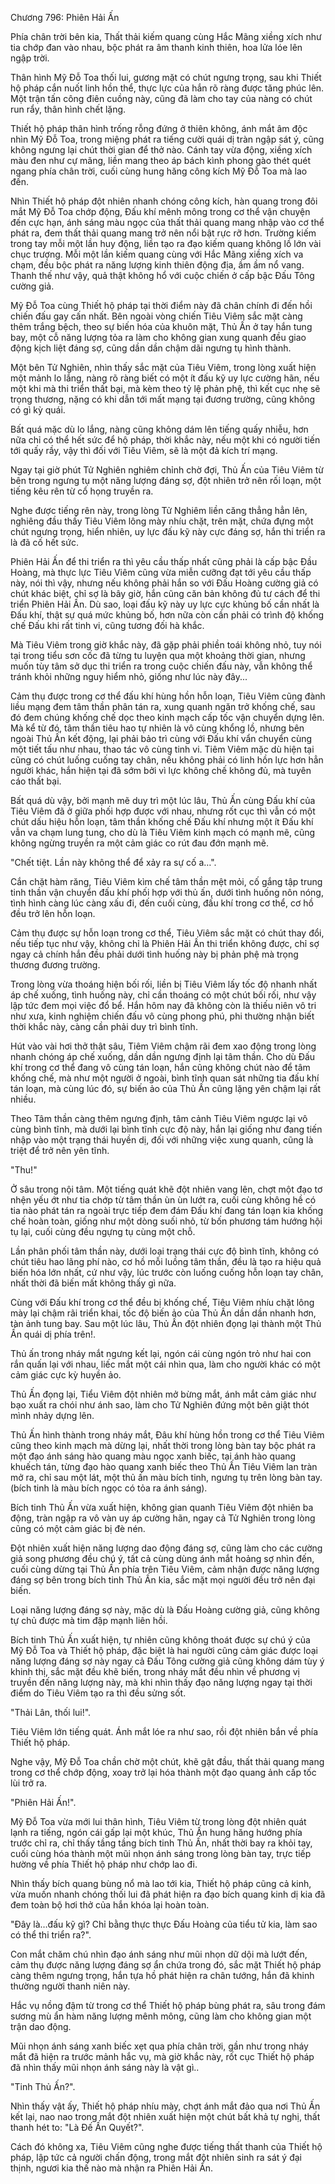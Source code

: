 




Chương 796: Phiên Hải Ấn


Phía chân trời bên kia, Thất thải kiếm quang cùng Hắc Mãng xiềng xích như tia chớp đan vào nhau, bộc phát ra âm thanh kinh thiên, hoa lửa lóe lên ngập trời.

Thân hình Mỹ Đỗ Toa thối lui, gương mặt có chút ngưng trọng, sau khi Thiết hộ pháp cắn nuốt linh hồn thể, thực lực của hắn rõ ràng được tăng phúc lên. Một trận tấn công điên cuồng này, cũng đã làm cho tay của nàng có chút run rẩy, thân hình chết lặng.

Thiết hộ pháp thân hình trống rỗng đứng ở thiên không, ánh mắt âm độc nhìn Mỹ Đỗ Toa, trong miệng phát ra tiếng cười quái dị tràn ngập sát ý, cũng không ngưng lại chút thời gian để thở nào. Cánh tay vừa động, xiềng xích màu đen như cự mãng, liền mang theo áp bách kình phong gào thét quét ngang phía chân trời, cuối cùng hung hăng công kích Mỹ Đỗ Toa mà lao đến.

Nhìn Thiết hộ pháp đột nhiên nhanh chóng công kích, hàn quang trong đôi mắt Mỹ Đỗ Toa chớp động, Đấu khí mênh mông trong cơ thể vận chuyện đến cực hạn, ánh sáng màu ngọc của thất thải quang mang nhập vào cơ thể phát ra, đem thất thải quang mang trở nên nổi bật rực rỡ hơn. Trường kiếm trong tay mỗi một lần huy động, liền tạo ra đạo kiếm quang không lồ lớn vài chục trượng. Mỗi một lần kiếm quang cùng với Hắc Mãng xiềng xích va chạm, đều bộc phát ra năng lượng kinh thiên động địa, ầm ầm nổ vang. Thanh thế như vậy, quả thật không hổ với cuộc chiến ở cấp bậc Đấu Tông cường giả.

Mỹ Đỗ Toa cùng Thiết hộ pháp tại thời điểm này đã chân chính đi đến hồi chiến đấu gay cấn nhất. Bên ngoài vòng chiến Tiêu Viêm sắc mặt càng thêm trắng bệch, theo sự biến hóa của khuôn mặt, Thủ Ấn ở tay hắn tung bay, một cỗ năng lượng tỏa ra làm cho không gian xung quanh đều giao động kịch liệt đáng sợ, cũng dần dần chậm dãi ngưng tụ hình thành.

Một bên Tử Nghiên, nhìn thấy sắc mặt của Tiêu Viêm, trong lòng xuất hiện một mảnh lo lắng, nàng rõ ràng biết có một ít đấu kỹ uy lực cường hãn, nếu một khi mà thi triển thất bại, mà kèm theo tỷ lệ phản phệ, thì kết cục nhẹ sẽ trọng thương, nặng có khi dẫn tới mất mạng tại đương trường, cũng không có gì kỳ quái.

Bất quá mặc dù lo lắng, nàng cũng không dám lên tiếng quấy nhiễu, hơn nữa chỉ có thể hết sức để hộ pháp, thời khắc này, nếu một khi có người tiến tới quấy rầy, vậy thì đối với Tiêu Viêm, sẽ là một đả kích trí mạng.

Ngay tại giờ phút Tử Nghiên nghiêm chỉnh chờ đợi, Thủ Ấn của Tiêu Viêm từ bên trong ngưng tụ một năng lượng đáng sợ, đột nhiên trở nên rối loạn, một tiếng kêu rên từ cổ họng truyền ra.

Nghe được tiếng rên này, trong lòng Tử Nghiêm liền căng thẳng hẳn lên, nghiêng đầu thấy Tiêu Viêm lông mày nhíu chặt, trên mặt, chứa đựng một chút ngưng trọng, hiển nhiên, uy lực đấu kỹ này cực đáng sợ, hắn thi triển ra là đã cố hết sức.

Phiên Hải Ấn để thi triển ra thì yêu cầu thấp nhất cũng phải là cấp bậc Đầu Hoàng, mà thực lực Tiêu Viêm cũng vừa miễn cưỡng đạt tới yêu cầu thấp này, nói thì vậy, nhưng nếu không phải hắn so với Đấu Hoàng cường giả có chút khác biệt, chỉ sợ là bây giờ, hắn cũng căn bản không đủ tư cách để thi triển Phiên Hải Ấn. Dù sao, loại đấu kỹ này uy lực cực khủng bố cần nhất là Đấu khí, thật sự quá mức khủng bố, hơn nữa còn cần phải có trình độ khống chế Đấu khi rất tinh vi, cũng tương đối hà khắc.

Mà Tiêu Viêm trong giờ khắc này, đã gặp phải phiền toái không nhỏ, tuy nói tại trong tiểu sơn cốc đã từng tu luyện qua một khoảng thời gian, nhưng muốn tùy tâm sở dục thi triển ra trong cuộc chiến đấu này, vẫn không thể tránh khỏi những nguy hiểm nhỏ, giống như lúc này đây...

Cảm thụ được trong cơ thể đấu khí hùng hồn hỗn loạn, Tiêu Viêm cũng đành liều mạng đem tâm thần phân tán ra, xung quanh ngăn trở khống chế, sau đó đem chúng khống chế dọc theo kinh mạch cấp tốc vận chuyển dựng lên. Mà kể từ đó, tâm thần tiêu hao tự nhiên là vô cùng khổng lồ, nhưng bên ngoài Thủ Ấn kết động, lại phải bảo trì cùng với Đấu khí vẩn chuyển cùng một tiết tấu như nhau, thao tác vô cùng tinh vi. Tiêm Viêm mặc dù hiện tại cũng có chút luống cuống tay chân, nếu không phải có linh hồn lực hơn hẳn người khác, hắn hiện tại đã sớm bởi vì lực không chế không đủ, mà tuyên cáo thất bại.

Bất quá dù vậy, bởi mạnh mẽ duy trì một lúc lâu, Thủ Ấn cùng Đấu khí của Tiêu Viêm đã ở giữa phối hợp được với nhau, nhưng rốt cục thì vẫn có một chút dấu hiệu hỗn loạn, tâm thần khống chế Đấu khí nhưng một ít Đấu khí vẫn va chạm lung tung, cho dù là Tiêu Viêm kinh mạch có mạnh mẽ, cũng không ngừng truyền ra một cảm giác co rút đau đớn mạnh mẽ.

"Chết tiệt. Lần này không thể để xảy ra sự cố a…".

Cắn chặt hàm răng, Tiêu Viêm kìm chế tâm thần mệt mỏi, cố gắng tập trung tinh thần vận chuyển đấu khí phối hợp với thủ ấn, dưới tình huống nôn nóng, tình hình càng lúc càng xấu đi, đến cuối cùng, đấu khí trong cơ thể, cơ hồ đều trở lên hỗn loạn.

Cảm thụ được sự hỗn loạn trong cơ thể, Tiêu Viêm sắc mặt có chút thay đổi, nếu tiếp tục như vậy, không chỉ là Phiên Hải Ấn thi triển không được, chỉ sợ ngay cả chính hắn đều phải dưới tình huống này bị phản phệ mà trọng thương đương trường.

Trong lòng vừa thoáng hiện bối rối, liền bị Tiêu Viêm lấy tốc độ nhanh nhất áp chế xuống, tình huống này, chỉ cần thoáng có một chút bối rối, như vậy lập tức đem mọi việc đổ bể. Hắn hôm nay đã không còn là thiếu niên vô tri như xưa, kinh nghiệm chiến đấu vô cùng phong phú, phi thường nhận biết thời khắc này, càng cần phải duy trì bình tĩnh.

Hút vào vài hơi thở thật sâu, Tiêm Viêm chậm rãi đem xao động trong lòng nhanh chóng áp chế xuống, dần dần ngưng định lại tâm thần. Cho dù Đấu khí trong cơ thể đang vô cùng tán loạn, hắn cũng không chút nào để tâm khống chế, mà như một người ở ngoài, bình tĩnh quan sát những tia đấu khí tán loạn, mà cùng lúc đó, sự biến ảo của Thủ Ấn cũng lặng yên chậm lại rất nhiều.

Theo Tâm thần càng thêm ngưng định, tâm cảnh Tiêu Viêm ngược lại vô cùng bình tĩnh, mà dưới lại bình tĩnh cực độ này, hắn lại giống như đang tiến nhập vào một trạng thái huyền dị, đối với những việc xung quanh, cũng là triệt để trở nên yên tĩnh.

"Thu!"

Ở sâu trong nội tâm. Một tiếng quát khẽ đột nhiên vang lên, chợt một đạo tơ nhện yếu ớt như tia chớp từ tâm thần ùn ùn lướt ra, cuối cùng không hề có tia nào phát tán ra ngoài trực tiếp đem đám Đấu khí đang tán loạn kia khống chế hoàn toàn, giống như một dòng suối nhỏ, từ bốn phương tám hướng hội tụ lại, cuối cùng đều ngựng tụ cùng một chỗ.

Lần phân phối tâm thần này, dưới loại trạng thái cực độ bình tĩnh, không có chút tiêu hao lãng phí nào, cơ hồ mỗi luồng tâm thần, đều là tạo ra hiệu quả biến hóa lớn nhất, cứ như vậy, lúc trước còn luống cuống hỗn loạn tay chân, nhất thời đã biến mất không thấy gì nữa.

Cùng với Đấu khí trong cơ thể đều bị khống chế, Tiêu Viêm nhíu chặt lông mày lại chậm rãi triển khai, tốc độ biến ảo của Thủ Ấn dần dần nhanh hơn, tàn ảnh tung bay. Sau một lúc lâu, Thủ Ấn đột nhiên đọng lại thành một Thủ Ấn quái dị phía trên!.

Thủ ấn trong nháy mắt ngưng kết lại, ngón cái cùng ngón trỏ như hai con rắn quấn lại với nhau, liếc mắt một cái nhìn qua, làm cho người khác có một cảm giác cực kỳ huyền ảo.

Thủ Ấn đọng lại, Tiểu Viêm đột nhiên mở bừng mắt, ánh mắt cảm giác như bạo xuất ra chói như ánh sao, làm cho Tử Nghiên đứng một bên giật thót mình nhảy dựng lên.

Thủ Ấn hình thành trong nháy mắt, Đâu khí hùng hồn trong cơ thể Tiêu Viêm cũng theo kinh mạch mà dừng lại, nhất thời trong lòng bàn tay bộc phát ra một đạo ánh sáng hào quang màu ngọc xanh biếc, tại ánh hào quang khuếch tán, từng đạo hào quang xanh biếc theo Thủ Ấn Tiêu Viêm lan tràn mở ra, chỉ sau một lát, một thủ ấn màu bích tinh, ngưng tụ trên lòng bàn tay. (bích tinh là màu bích ngọc có tỏa ra ánh sáng).

Bích tinh Thủ Ấn vừa xuất hiện, không gian quanh Tiêu Viêm đột nhiên ba động, tràn ngập ra vô vàn uy áp cường hãn, ngay cả Tử Nghiên trong lòng cũng có một cảm giác bị đè nén.

Đột nhiên xuất hiện năng lượng dao động đáng sợ, cũng làm cho các cường giả song phương đều chú ý, tất cả cùng dùng ánh mắt hoảng sợ nhìn đến, cuối cùng dừng tại Thủ Ấn phía trên Tiêu Viêm, cảm nhận được năng lượng đáng sợ bên trong bích tinh Thủ Ấn kia, sắc mặt mọi người đều trở nên đại biến.

Loại năng lượng đáng sợ này, mặc dù là Đấu Hoàng cường giả, cũng không tự chủ được mà tim đập mạnh liên hồi.

Bích tinh Thủ Ấn xuất hiện, tự nhiên cũng không thoát được sự chú ý của Mỹ Đỗ Toa và Thiết hộ pháp, đặc biệt là hai người cũng cảm giác được loại năng lượng đáng sợ này ngay cả Đấu Tông cường giả cũng không dám tùy ý khinh thị, sắc mặt đều khẽ biến, trong nháy mắt đều nhìn về phương vị truyền đến năng lượng này, mà khi nhìn thấy đạo năng lượng ngay tại thời điểm do Tiêu Viêm tạo ra thì đều sửng sốt.

"Thải Lân, thối lui!".

Tiêu Viêm lớn tiếng quát. Ánh mắt lóe ra như sao, rồi đột nhiên bắn về phía Thiết hộ pháp.

Nghe vậy, Mỹ Đỗ Toa chần chờ một chút, khẽ gật đầu, thất thải quang mang trong cơ thể chớp động, xoay trở lại hóa thành một đạo quang ảnh cấp tốc lùi trở ra.

"Phiên Hải Ấn!".

Mỹ Đỗ Toa vừa mới lui thân hình, Tiêu Viêm từ trong lòng đột nhiên quát lạnh ra tiếng, ngón cái gấp lại một khúc, Thủ Ấn hung hăng hướng phía trước chỉ ra, chỉ thấy tầng tầng bích tinh Thủ Ấn, nhất thời bay ra khỏi tay, cuối cùng hóa thành một mũi nhọn ánh sáng trong lòng bàn tay, trực tiếp hường về phía Thiết hộ pháp như chớp lao đi.

Nhìn thấy bích quang bùng nổ mà lao tới kia, Thiết hộ pháp cũng cả kinh, vừa muốn nhanh chóng thối lui đã phát hiện ra đạo bích quang kinh dị kia đã đem toàn bộ hơi thở của hắn khóa lại hoàn toàn.

"Đây là…đấu kỹ gì? Chỉ bằng thực thực Đấu Hoàng của tiểu tử kia, làm sao có thể thi triển ra?".

Con mắt chăm chú nhìn đạo ánh sáng như mũi nhọn dữ dội mà lướt đến, cảm thụ được năng lượng đáng sợ ẩn chứa trong đó, sắc mặt Thiết hộ pháp càng thêm ngưng trọng, hắn tựa hồ phát hiện ra chân tướng, hắn đã khinh thường người thanh niên này.

Hắc vụ nồng đậm từ trong cơ thể Thiết hộ pháp bùng phát ra, sâu trong đám sương mù ẩn hàm năng lượng mênh mông, cũng làm cho không gian một trận dao động.

Mũi nhọn ánh sáng xanh biếc xẹt qua phía chân trời, gần như trong nháy mắt đã hiện ra trước mảnh hắc vụ, mà giờ khắc này, rốt cục Thiết hộ pháp đã nhìn thấy mũi nhọn ánh sáng này là vật gì..

"Tinh Thủ Ấn?".

Nhìn thấy vật ấy, Thiết hộ pháp nhíu mày, chợt ánh mắt đảo qua nơi Thủ Ấn kết lại, nao nao trong mắt đột nhiên xuất hiện một chút bất khả tự nghị, thất thanh hét to: "Là Đế Ấn Quyết?".

Cách đó không xa, Tiêu Viêm cũng nghe được tiếng thất thanh của Thiết hộ pháp, lập tức cả người chấn động, trong mắt đột nhiên sinh ra sát ý đại thịnh, ngươi kia thế nào mà nhận ra Phiên Hải Ấn.




